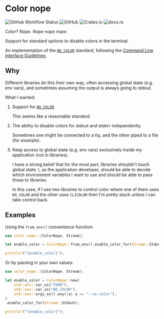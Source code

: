 # Color nope

![GitHub Workflow Status](https://img.shields.io/github/workflow/status/ThomWright/color-nope/ci)
![GitHub](https://img.shields.io/github/license/ThomWright/color-nope)
![Crates.io](https://img.shields.io/crates/v/color-nope)
![docs.rs](https://img.shields.io/docsrs/color-nope)

_Color? Nope. Nope nope nope._

Support for standard options to disable colors in the terminal.

An implementation of the [`NO_COLOR`](https://no-color.org/) standard, following the [Command Line Interface Guidelines](https://clig.dev/#output).

## Why

Different libraries do this their own way, often accessing global state (e.g. env vars), and sometimes assuming the output is always going to stdout.

What I wanted:

1. Support for [`NO_COLOR`](https://no-color.org/).

    This seems like a reasonable standard.

2. The ability to disable colors for stdout and stderr independently.

    Sometimes one might be connected to a tty, and the other piped to a file (for example).

3. Keep access to global state (e.g. env vars) exclusively inside my application (not in libraries).

    I have a strong belief that for the most part, libraries shouldn't touch global state. I, as the application developer, should be able to decide which environment variables I want to use and should be able to pass those to libraries.

    In this case, if I use two libraries to control color where one of them uses `NO_COLOR` and the other uses `CLICOLOR` then I'm pretty stuck unless I can take control back.

## Examples

Using the `from_env()` convenience function:

```rust
use color_nope::{ColorNope, Stream};

let enable_color = ColorNope::from_env().enable_color_for(Stream::Stdout);

println!("{enable_color}");
```

Or by passing in your own values:

```rust
use color_nope::{ColorNope, Stream};

let enable_color = ColorNope::new(
    std::env::var_os("TERM"),
    std::env::var_os("NO_COLOR"),
    std::env::args_os().any(|a| a == "--no-color"),
)
.enable_color_for(Stream::Stdout);

println!("{enable_color}");
```
